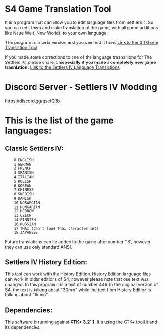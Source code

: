 # S4 Game Translation Tool
It is a program that can allow you to edit language files from Settlers 4. So you can edit them and make translation of the game, with all game additions like Neue Welt (New World), to your own language.

The program is in beta version and you can find it here:
[Link to the S4 Game Translation Tool](https://pawex3.blogspot.com/2019/01/the-settlers-iv-game-translation-tool.html)

If you made some corrections to one of the language trasnaltions for The Settlers IV, please share it. **Especially if you made a completely new game trasnlation.**
[Link to the Settlers IV Language Translations](https://github.com/PaweX/Settlers_IV_Language_Translations)

# Discord Server - Settlers IV Modding
https://discord.gg/qsetQRb

# This is the list of the game languages:

## Classic Settlers IV:

        0 ENGLISH
        1 GERMAN
        2 FRENCH
        3 SPANISH
        4 ITALIAN
        5 POLISH
        6 KOREAN
        7 CHINESE
        8 SWEDISH
        9 DANISH
        10 NORWEGIAN
        11 HUNGARIAN
        12 HEBREW
        13 CZECH
        14 FINNISH
        16 RUSSIAN
        17 THAI (Can't load Thai character set)
        18 JAPANESE
        
Future translations can be added to the game after number '18', however they can use only standard ANSI.
  
## Settlers IV History Edition:

This tool can work with the History Edition.
History Edition language files can work in older editions of S4, however please note that one text was changed. In this program it is a text of number 446. In the original version of S4, the text is talking about "30min" while the text from History Edition is talking about "15min".
        
## Dependencies:
This software is running against **GTK+ 3.21.1**. It's using the GTK+ toolkit and its dependencies.
